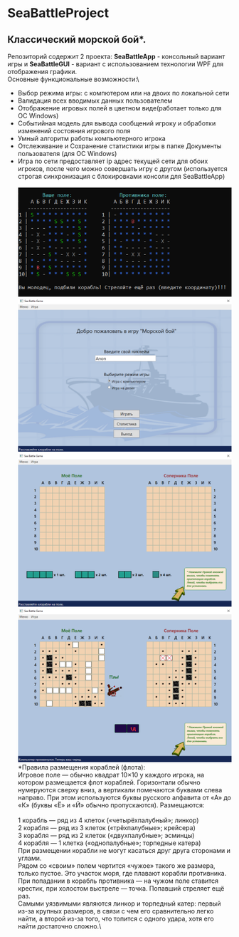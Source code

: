 # SeaBattleProject
## Классический морской бой*.
Репозиторий содержит 2 проекта: **SeaBattleApp** - консольный вариант игры и **SeaBattleGUI** - вариант с использованием технологии WPF для отображения графики.\
Основные функциональные возможности:\
- Выбор режима игры: с компютером или на двоих по локальной сети
- Валидация всех вводимых данных пользователем
- Отображение игровых полей в цветном виде(работает только для ОС Windows)
- Событийная модель для вывода сообщений игроку и обработки изменений состояния игрового поля
- Умный алгоритм работы компьютерного игрока
- Отслеживание и Сохранение статистики игры в папке Документы пользователя (для ОС Windows)
- Игра по сети предоставляет ip адрес текущей сети для обоих игроков, после чего можно совершать игру с другом (используется строгая синхронизация с блокировками консоли для SeaBattleApp)\
 \
![screenshot](SeaBattleConsole.PNG)\
![screenshot](SeaBattleWPF1.PNG)\
![screenshot](SeaBattleWPF2.PNG)\
![screenshot](SeaBattleWPF3.PNG)\
*Правила размещения кораблей (флота):\
Игровое поле — обычно квадрат 10×10 у каждого игрока, на котором размещается флот кораблей. Горизонтали обычно нумеруются сверху вниз, а вертикали помечаются буквами слева направо. При этом используются буквы русского алфавита от «А» до «К» (буквы «Ё» и «Й» обычно пропускаются).
Размещаются:\
\
1 корабль — ряд из 4 клеток («четырёхпалубный»; линкор)\
2 корабля — ряд из 3 клеток («трёхпалубные»; крейсера)\
3 корабля — ряд из 2 клеток («двухпалубные»; эсминцы)\
4 корабля — 1 клетка («однопалубные»; торпедные катера)\
При размещении корабли не могут касаться друг друга сторонами и углами.\
Рядом со «своим» полем чертится «чужое» такого же размера, только пустое. Это участок моря, где плавают корабли противника.\
При попадании в корабль противника — на чужом поле ставится крестик, при холостом выстреле — точка. Попавший стреляет ещё раз.\
Самыми уязвимыми являются линкор и торпедный катер: первый из-за крупных размеров, в связи с чем его сравнительно легко найти, а второй из-за того, что топится с одного удара, хотя его найти достаточно сложно.\

